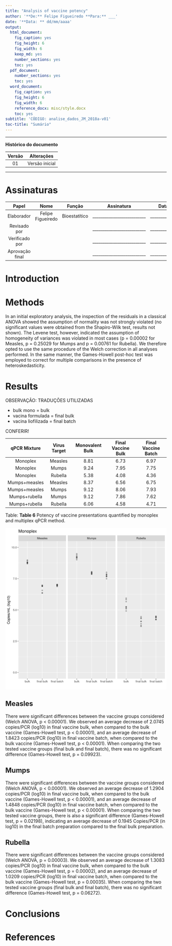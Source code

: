 ```yaml
---
title: "Analysis of vaccine potency"
author: '**De:** Felipe Figueiredo **Para:** ___'
date: '**Data: ** dd/mm/aaaa'
output:
  html_document:
    fig_caption: yes
    fig_height: 6
    fig_width: 6
    keep_md: yes
    number_sections: yes
    toc: yes
  pdf_document:
    number_sections: yes
    toc: yes
  word_document:
    fig_caption: yes
    fig_height: 6
    fig_width: 6
    reference_docx: misc/style.docx
    toc: yes
subtitle: 'CÓDIGO: analise_dados_JM_2018a-v01'
toc-title: "Sumário"
---
```




---

**Histórico do documento**


| Versão |   Alterações   |
|:------:|:--------------:|
|   01   | Versão inicial |

---

# Assinaturas


|      Papel      |       Nome        |    Função     |         Assinatura         |     Data      |
|:---------------:|:-----------------:|:-------------:|:--------------------------:|:-------------:|
|   Elaborador    | Felipe Figueiredo | Bioestatítico | __________________________ | _____________ |
|  Revisado por   |                   |               | __________________________ | _____________ |
| Verificado por  |                   |               | __________________________ | _____________ |
| Aprovação final |                   |               | __________________________ | _____________ |

<!-- # Lista de abreviaturas -->

# Introduction

<!-- ## Objetivos -->

<!-- ## Recepção e tratamento dos dados -->



# Methods

In an initial exploratory analysis, the inspection of the residuals in a classical ANOVA showed the assumption of normality was not strongly violated (no significant values were obtained from the Shapiro-Wilk test, results not shown).
The Levene test, however, indicated the assumption of homogeneity of variances was violated in most cases (p = 0.00002 for Measles, p = 0.25029 for Mumps and p = 0.00761 for Rubella).
We therefore opted to use the same procedure of the Welch correction in all analyses performed.
In the same manner, the Games-Howell post-hoc test was employed to correct for multiple comparisons in the presence of heteroskedasticity.

# Results

OBSERVAÇÃO: TRADUÇÕES UTILIZADAS

- bulk mono = bulk
- vacina formulada = final bulk
- vacina liofilizada = final batch

CONFERIR!


| qPCR Mixture  | Virus Target | Monovalent Bulk | Final Vaccine Bulk | Final Vaccine Batch |
|:-------------:|:------------:|:---------------:|:------------------:|:-------------------:|
|   Monoplex    |   Measles    |      8.81       |        6.73        |        6.97         |
|   Monoplex    |    Mumps     |      9.24       |        7.95        |        7.75         |
|   Monoplex    |   Rubella    |      5.38       |        4.08        |        4.36         |
| Mumps+measles |   Measles    |      8.37       |        6.56        |        6.75         |
| Mumps+measles |    Mumps     |      9.12       |        8.06        |        7.93         |
| Mumps+rubella |    Mumps     |      9.12       |        7.86        |        7.62         |
| Mumps+rubella |   Rubella    |      6.06       |        4.58        |        4.71         |

Table: **Table 6** Potency of vaccine presentations quantified by monoplex and multiplex qPCR
method.

![**Figure 2**: Comparison of viral titer by monoplex qPCR in the different vaccine formulations.](../figures/monoplex.png)

## Measles

There were significant differences between the vaccine groups considered (Welch ANOVA, p < 0.00001).
We observed an average decrease of 2.0745 copies/PCR (log10) in final vaccine bulk, when compared to the bulk vaccine (Games-Howell test, p < 0.00001), and an average decrease of 1.8423 copies/PCR (log10) in final vaccine batch, when compared to the bulk vaccine (Games-Howell test, p < 0.00001).
When comparing the two tested vaccine groups (final bulk and final batch), there was no significant difference (Games-Howell test, p = 0.09923).

## Mumps

There were significant differences between the vaccine groups considered (Welch ANOVA, p < 0.00001).
We observed an average decrease of 1.2904 copies/PCR (log10) in final vaccine bulk, when compared to the bulk vaccine (Games-Howell test, p < 0.00001), and an average decrease of 1.4848 copies/PCR (log10) in final vaccine batch, when compared to the bulk vaccine (Games-Howell test, p < 0.00001).
When comparing the two tested vaccine groups, there is also a significant difference (Games-Howell test, p = 0.02198), indicating an average decrease of 0.1945 Copies/PCR (in log10) in the final batch preparation compared to the final bulk preparation.

## Rubella

There were significant differences between the vaccine groups considered (Welch ANOVA, p = 0.00003).
We observed an average decrease of 1.3083 copies/PCR (log10) in final vaccine bulk, when compared to the bulk vaccine (Games-Howell test, p = 0.00002), and an average decrease of 1.0209 copies/PCR (log10) in final vaccine batch, when compared to the bulk vaccine (Games-Howell test, p = 0.00035).
When comparing the two tested vaccine groups (final bulk and final batch), there was no significant difference (Games-Howell test, p = 0.06272).

<!-- # Exceções e Desvios do teste -->

# Conclusions

# References

<!-- # Apêndice -->

